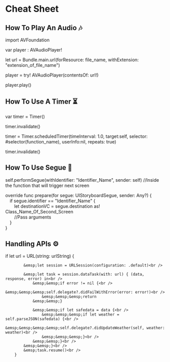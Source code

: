 # Cheat Sheet

## How To Play An Audio  🎶

import AVFoundation

var player : AVAudioPlayer!

let url = Bundle.main.url(forResource: file_name, withExtension: "extension_of_file_name")

player = try! AVAudioPlayer(contentsOf: url!)

player.play()

## How To Use A Timer  ⏳

var timer = Timer()

timer.invalidate()

timer = Timer.scheduledTimer(timeInterval: 1.0, target:self, selector: #selector(function_name), userInfo:nil, repeats: true)

timer.invalidate()

## How To Use Segue 🔗

self.performSegue(withIdentifier: "Identifier_Name", sender: self) //Inside the function that will trigger next screen

override func prepare(for segue: UIStoryboardSegue, sender: Any?) {<br />
&emsp;if segue.identifier == "Identifier_Name" {<br />
&emsp;&emsp;let destinationVC = segue.destination as! Class_Name_Of_Second_Screen<br />
&emsp;&emsp;//Pass arguments<br />
&emsp;}<br />
}

## Handling APIs ⚙️

if let url = URL(string: urlString) {<br />
            
            &emsp;let session = URLSession(configuration: .default)<br />
            
            &emsp;let task = session.dataTask(with: url) { (data, response, error) in<br />
                &emsp;&emsp;if error != nil {<br />
                    &emsp;&emsp;&emsp;self.delegate?.didFailWithError(error: error!)<br />
                    &emsp;&emsp;&emsp;return
                &emsp;&emsp;}
                
                &emsp;&emsp;if let safedata = data {<br />
                    &emsp;&emsp;&emsp;if let weather = self.parseJSON(safedata) {<br />
                        &emsp;&emsp;&emsp;&emsp;self.delegate?.didUpdateWeather(self, weather: weather)<br />
                    &emsp;&emsp;&emsp;}<br />
                &emsp;&emsp;}<br />
            &emsp;&emsp;}<br />
            &emsp;task.resume()<br />
        }
